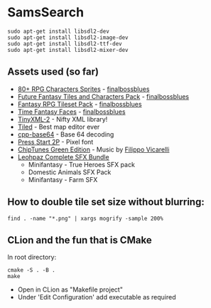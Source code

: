 # SamsSearch

```
sudo apt-get install libsdl2-dev
sudo apt-get install libsdl2-image-dev
sudo apt-get install libsdl2-ttf-dev
sudo apt-get install libsdl2-mixer-dev
```

## Assets used (so far)
* [80+ RPG Characters Sprites](https://finalbossblues.itch.io/tf-rpg-charactersprites-1) - [finalbossblues](https://finalbossblues.itch.io/)
* [Future Fantasy Tiles and Characters Pack](https://finalbossblues.itch.io/future-fantasy) - [finalbossblues](https://finalbossblues.itch.io/)
* [Fantasy RPG Tileset Pack](https://finalbossblues.itch.io/fantasy-rpg-tileset-pack) - [finalbossblues](https://finalbossblues.itch.io/)
* [Time Fantasy Faces](https://finalbossblues.itch.io/tf-faces) - [finalbossblues](https://finalbossblues.itch.io/)
* [TinyXML-2](https://github.com/leethomason/tinyxml2) - Nifty XML library! 
* [Tiled](https://www.mapeditor.org/) - Best map editor ever
* [cpp-base64](https://github.com/ReneNyffenegger/cpp-base64) - Base 64 decoding
* [Press Start 2P](https://www.fontspace.com/press-start-2p-font-f11591) - Pixel font
* [ChipTunes Green Edition](https://filippogameaudio.itch.io/8-bit-nes-style-chiptunes) - Music by [Filippo Vicarelli](https://filippogameaudio.itch.io/)
* [Leohpaz Complete SFX Bundle](https://itch.io/s/79857/leohpaz-complete-sfx-bundle)
  * Minifantasy - True Heroes SFX pack
  * Domestic Animals SFX Pack
  * Minifantasy - Farm SFX

## How to double tile set size without blurring:
```
find . -name "*.png" | xargs mogrify -sample 200%
```

## CLion and the fun that is CMake
In root directory:
```
cmake -S . -B .
make
```

- Open in CLion as "Makefile project"
- Under 'Edit Configuration' add executable as required
